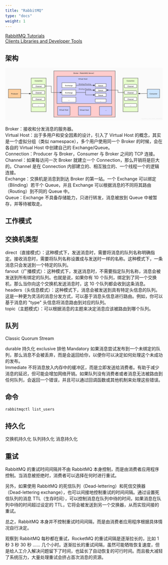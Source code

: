```yaml
---
title: "RabbitMQ"
type: "docs"
weight: 1
---
```


[RabbitMQ Tutorials](https://www.rabbitmq.com/getstarted.html)  
[Clients Libraries and Developer Tools](https://www.rabbitmq.com/devtools.html)

## 架构

![architecture](architecture.jpg)

Broker：接收和分发消息的服务器。  
Virtual Host：出于多用户和安全因素的设计，引入了 Virtual Host 的概念，其实是一个虚拟分组（类似 namespace），多个用户使用同一个 Broker 的时候，会在各自的 Virtual Host 中创建自己的 Exchange/Queue。  
Connection：Producer 与 Broker，Consumer 与 Broker 之间的 TCP 连接。  
Channel：如果每访问一次 Broker 就建立一个 Connection，那么开销将是巨大的。Channel 是在 Connection 内部建立的、相互独立的、一个线程一个的逻辑连接。  
Exchange：交换机是消息到到达 Broker 的第一站。一个 Exchange 可以绑定（Blinding）若干个 Queue，并且 Exchange 可以根据消息的不同将其路由（Routing）到不同的 Queue 中。  
Queue：Exchange 不具备存储能力，只进行转发，消息被放到 Queue 中被暂存，并等待被取走。

## 工作模式

## 交换机类型

direct（直接模式）：这种模式下，发送消息时，需要将消息的队列名称明确指定。接收消息时，需要将队列名称设置成与发送时一样的名称。这种模式下，一条消息只会发送到一个特定的队列。  
fanout（广播模式）：这种模式下，发送消息时，不需要指定队列名称，消息会被发送到所有绑定的队列。也就是说，如果你有 10 个队列，绑定到了同一个交换机，那么当你向这个交换机发送消息时，这 10 个队列都会收到这条消息。  
headers（头信息模式）：这种模式下，消息会被发送到具有特定头信息的队列。这是一种更为灵活的消息分发方式，可以基于消息头信息进行路由。例如，你可以基于消息的 "type" 头信息将消息路由到对应的队列。  
topic（主题模式）：可以根据消息的主题来决定消息应该被路由到哪个队列。

## 队列

Classic
Quorum
Stream

durable 持久化
exclusive 排他
Mandatory 如果消息尝试发布到一个未绑定的队列，那么消息不会被丢弃，而是会返回给你，以便你可以决定如何处理这个未成功的发布。  
Immediate 不将消息放入内存中的缓冲区，而是立即发送给消费者。有助于减少消息的延迟，但可能会增加网络开销。如果队列没有消费者或者消息无法被路由到任何队列，会返回一个错误，并且可以通过回调函数或其他机制来处理这些错误。

## 命令

```shell
rabbitmqctl list_users
```

## 持久化

交换机持久化
队列持久化
消息持久化

## 重试

RabbitMQ 的重试时间间隔并不由 RabbitMQ 本身控制，而是由消费者应用程序控制。当消息被拒绝时，消费者可以选择在何时进行重试。

另外，如果使用 RabbitMQ 的死信队列（Dead-lettering）和死信交换器（Dead-lettering exchange），也可以间接地控制重试的时间间隔。通过设置死信队列的消息 TTL（生存时间），可以控制消息在队列中待的时间，如果消息在队列中待的时间超过设定的 TTL，它将会被发送到另一个交换器，从而实现间接的重试。

总之，RabbitMQ 本身并不控制重试时间间隔，而是由消费者应用程序根据具体情况自行决定。

观察到 RabbitMQ 每秒都在重试，RocketMQ 的重试间隔是逐渐拉长的，比如 1 秒 3 秒 30 秒 …… 几个小时。逐渐拉长的重试间隔，虽然可能牺牲恢复速度，但是给人工介入解决问题留下了时间，也延长了自动恢复的可行时间。而且极大减轻了系统压力，大量处理重试会挤占首次消息的资源。
